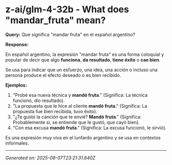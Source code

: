 # z-ai/glm-4-32b - What does "mandar_fruta" mean?

**Query:** Que significa "mandar fruta" en el español argentino?



**Response:**

En español argentino, la expresión "mandar fruta" es una forma coloquial y popular de decir que algo **funciona**, **da resultado**, **tiene éxito** o **cae bien**.

Se usa para indicar que un esfuerzo, una idea, una acción o incluso una persona produce el efecto deseado o es bien recibido.

**Ejemplos:**

1.  "Probé esa nueva técnica y **mandó fruta**." (Significa: La técnica funcionó, dio resultado).
2.  "La propuesta que le hice al cliente **mandó fruta**." (Significa: La propuesta fue bien recibida, tuvo éxito).
3.  "¿Te gustó la canción que te envié? **Mandó fruta**." (Significa: Probablemente sí, se entiende que le gustó, que cayó bien).
4.  "Con esa excusa **mandó fruta**." (Significa: La excusa funcionó, le sirvió).

Es una expresión muy viva en el lunfardo argentino y se usa en contextos informales.

---
*Generated on: 2025-08-07T23:21:31.640Z*
